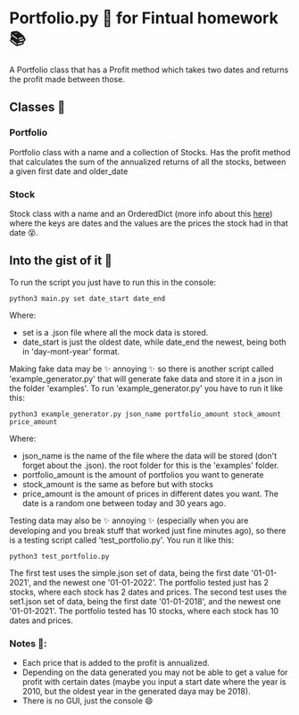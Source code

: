 # Portfolio.py 🐍 for Fintual homework 📚
A Portfolio class that has a Profit method which takes two dates and returns the profit made between those.

## Classes 🦆
### Portfolio
Portfolio class with a name and a collection of Stocks. Has the profit method that calculates the sum of the annualized returns of all the stocks, between a given first date and older_date

### Stock
Stock class with a name and an OrderedDict (more info about this [here](https://www.geeksforgeeks.org/ordereddict-in-python/)) where the keys are dates and the values are the prices the stock had in that date 😵.

## Into the gist of it 🤠
To run the script you just have to run this in the console:
```
python3 main.py set date_start date_end
```
Where:
- set is a .json file where all the mock data is stored.
- date_start is just the oldest date, while date_end the newest, being both in 'day-mont-year' format.

Making fake data may be  ✨ annoying ✨  so there is another script called 'example_generator.py' that will generate fake data and store it in a json in the folder 'examples'.
To run 'example_generator.py' you have to run it like this:
```
python3 example_generator.py json_name portfolio_amount stock_amount price_amount
```
Where:
- json_name is the name of the file where the data will be stored (don't forget about the .json). the root folder for this is the 'examples' folder.
- portfolio_amount is the amount of portfolios you want to generate
- stock_amount is the same as before but with stocks
- price_amount is the amount of prices in different dates you want. The date is a random one between today and 30 years ago.

Testing data may also be  ✨ annoying ✨ (especially when you are developing and you break stuff that worked just fine minutes ago), so there is a testing script called 'test_portfolio.py'. You run it like this:
```
python3 test_portfolio.py
```
The first test uses the simple.json set of data, being the first date '01-01-2021', and the newest one '01-01-2022'. The portfolio tested just has 2 stocks, where each stock has 2 dates and prices.
The second test uses the set1.json set of data, being the first date '01-01-2018', and the newest one '01-01-2021'. The portfolio tested has 10 stocks, where each stock has 10 dates and prices.

### Notes 👀:
- Each price that is added to the profit is annualized.
- Depending on the data generated you may not be able to get a value for profit with certain dates (maybe you input a start date where the year is 2010, but the oldest year in the generated daya may be 2018).
- There is no GUI, just the console 😄

